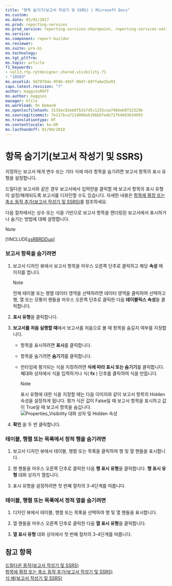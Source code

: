 ```yaml
---
title: "항목 숨기기(보고서 작성기 및 SSRS) | Microsoft Docs"
ms.custom: 
ms.date: 03/01/2017
ms.prod: reporting-services
ms.prod_service: reporting-services-sharepoint, reporting-services-native
ms.service: 
ms.component: report-builder
ms.reviewer: 
ms.suite: pro-bi
ms.technology: 
ms.tgt_pltfrm: 
ms.topic: article
f1_keywords:
- sql13.rtp.rptdesigner.shared.visibility.f1
- "10503"
ms.assetid: 9d78f8de-959b-456f-8947-687fa6e2ba91
caps.latest.revision: "7"
author: maggiesMSFT
ms.author: maggies
manager: kfile
ms.workload: On Demand
ms.openlocfilehash: 3135ec02eb0f52e7d5c1155caa7966eb0732329b
ms.sourcegitcommit: 7e117bca721d008ab106bbfede72f649d3634993
ms.translationtype: HT
ms.contentlocale: ko-KR
ms.lasthandoff: 01/09/2018
---
```

# <a name="hide-an-item-report-builder-and-ssrs"></a>항목 숨기기(보고서 작성기 및 SSRS)
  지정하는 보고서 매개 변수 또는 기타 식에 따라 항목을 숨기려면 보고서 항목의 표시 유형을 설정합니다.  
  
 드릴다운 보고서와 같은 경우 보고서에서 입력란을 클릭할 때 보고서 항목의 표시 유형이 설정/해제되도록 보고서를 디자인할 수도 있습니다. 자세한 내용은 [항목에 확장 또는 축소 동작 추가&#40;보고서 작성기 및 SSRS&#41;](../../reporting-services/report-design/add-an-expand-or-collapse-action-to-an-item-report-builder-and-ssrs.md)를 참조하세요.  
  
 다음 절차에서는 상수 또는 식을 기반으로 보고서 항목을 렌더링된 보고서에서 표시하거나 숨기는 방법에 대해 설명합니다.  
  
> [!NOTE]  
>  [!INCLUDE[ssRBRDDup](../../includes/ssrbrddup-md.md)]  
  
### <a name="to-hide-a-report-item"></a>보고서 항목을 숨기려면  
  
1.  보고서 디자인 뷰에서 보고서 항목을 마우스 오른쪽 단추로 클릭하고 해당 **속성** 페이지를 엽니다.  
  
    > [!NOTE]  
    >  전체 테이블 또는 행렬 데이터 영역을 선택하려면 데이터 영역을 클릭하여 선택하고 행, 열 또는 모퉁이 핸들을 마우스 오른쪽 단추로 클릭한 다음 **테이블릭스 속성**을 클릭합니다.  
  
2.  **표시 유형**을 클릭합니다.  
  
3.  **보고서를 처음 실행할 때**에서 보고서를 처음으로 볼 때 항목을 숨길지 여부를 지정합니다.  
  
    -   항목을 표시하려면 **표시**를 클릭합니다.  
  
    -   항목을 숨기려면 **숨기기**를 클릭합니다.  
  
    -   런타임에 평가되는 식을 지정하려면 **식에 따라 표시 또는 숨기기**를 클릭합니다. **식**대화 상자에서 식을 입력하거나 식( **fx** ) 단추를 클릭하여 식을 만듭니다.  
  
        > [!NOTE]  
        >  표시 유형에 대한 식을 지정할 때는 다음 이미지와 같이 보고서 항목의 Hidden 속성을 설정하게 됩니다. 평가 식은 값이 False일 때 보고서 항목을 표시하고 값이 True일 때 보고서 항목을 숨깁니다.   
        > ![Properties_Visibility 대화 상자 및 Hidden 속성](../../reporting-services/report-builder/media/hiddenproperty-propertiesvisibility.png "Properties_Visibility 대화 상자 및 Hidden 속성")  
  
4.  **확인** 을 두 번 클릭합니다.  
  
### <a name="to-hide-static-rows-in-a-table-matrix-or-list"></a>테이블, 행렬 또는 목록에서 정적 행을 숨기려면  
  
1.  보고서 디자인 뷰에서 테이블, 행렬 또는 목록을 클릭하여 행 및 열 핸들을 표시합니다.  
  
2.  행 핸들을 마우스 오른쪽 단추로 클릭한 다음 **행 표시 유형**을 클릭합니다. **행 표시 유형** 대화 상자가 열립니다.  
  
3.  표시 유형을 설정하려면 첫 번째 절차의 3-4단계를 따릅니다.  
  
### <a name="to-hide-static-columns-in-a-table-matrix-or-list"></a>테이블, 행렬 또는 목록에서 정적 열을 숨기려면  
  
1.  디자인 뷰에서 테이블, 행렬 또는 목록을 선택하여 행 및 열 핸들을 표시합니다.  
  
2.  열 핸들을 마우스 오른쪽 단추로 클릭한 다음 **열 표시 유형**을 클릭합니다.  
  
3.  **열 표시 유형** 대화 상자에서 첫 번째 절차의 3-4단계를 따릅니다.  
  
## <a name="see-also"></a>참고 항목  
 [드릴다운 동작&#40;보고서 작성기 및 SSRS&#41;](../../reporting-services/report-design/drilldown-action-report-builder-and-ssrs.md)   
 [항목에 확장 또는 축소 동작 추가&#40;보고서 작성기 및 SSRS&#41;](../../reporting-services/report-design/add-an-expand-or-collapse-action-to-an-item-report-builder-and-ssrs.md)   
 [식 예&#40;보고서 작성기 및 SSRS&#41;](../../reporting-services/report-design/expression-examples-report-builder-and-ssrs.md)  
  
  
